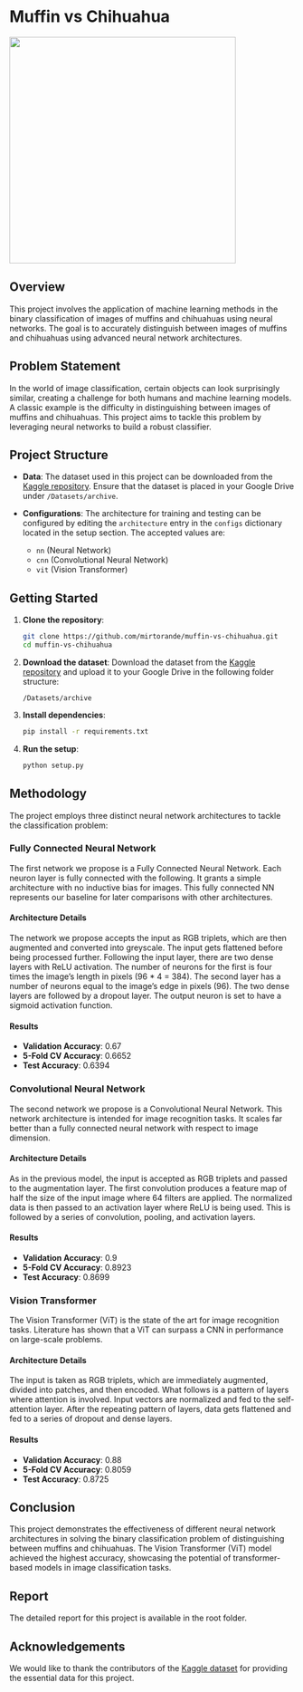 # Muffin vs Chihuahua

<img src="https://github.com/user-attachments/assets/b06b782c-cc77-4f19-8469-282d942f8fb5" width=400>

## Overview
This project involves the application of machine learning methods in the binary classification of images of muffins and chihuahuas using neural networks. The goal is to accurately distinguish between images of muffins and chihuahuas using advanced neural network architectures.

## Problem Statement
In the world of image classification, certain objects can look surprisingly similar, creating a challenge for both humans and machine learning models. A classic example is the difficulty in distinguishing between images of muffins and chihuahuas. This project aims to tackle this problem by leveraging neural networks to build a robust classifier.

## Project Structure

- **Data**: The dataset used in this project can be downloaded from the [Kaggle repository](https://www.kaggle.com/datasets/samuelcortinhas/muffin-vs-chihuahua-image-classification). Ensure that the dataset is placed in your Google Drive under `/Datasets/archive`.
  
- **Configurations**: The architecture for training and testing can be configured by editing the `architecture` entry in the `configs` dictionary located in the setup section. The accepted values are:
  - `nn` (Neural Network)
  - `cnn` (Convolutional Neural Network)
  - `vit` (Vision Transformer)

## Getting Started

1. **Clone the repository**:
    ```bash
    git clone https://github.com/mirtorande/muffin-vs-chihuahua.git
    cd muffin-vs-chihuahua
    ```

2. **Download the dataset**:
    Download the dataset from the [Kaggle repository](https://www.kaggle.com/datasets/samuelcortinhas/muffin-vs-chihuahua-image-classification) and upload it to your Google Drive in the following folder structure:
    ```
    /Datasets/archive
    ```

3. **Install dependencies**:
    ```bash
    pip install -r requirements.txt
    ```

4. **Run the setup**:
    ```python
    python setup.py
    ```

## Methodology

The project employs three distinct neural network architectures to tackle the classification problem:

### Fully Connected Neural Network

The first network we propose is a Fully Connected Neural Network. Each neuron layer is fully connected with the following. It grants a simple architecture with no inductive bias for images. This fully connected NN represents our baseline for later comparisons with other architectures.

#### Architecture Details

The network we propose accepts the input as RGB triplets, which are then augmented and converted into greyscale. The input gets flattened before being processed further. Following the input layer, there are two dense layers with ReLU activation. The number of neurons for the first is four times the image’s length in pixels (96 * 4 = 384). The second layer has a number of neurons equal to the image’s edge in pixels (96). The two dense layers are followed by a dropout layer. The output neuron is set to have a sigmoid activation function.

#### Results

- **Validation Accuracy**: 0.67
- **5-Fold CV Accuracy**: 0.6652
- **Test Accuracy**: 0.6394

### Convolutional Neural Network

The second network we propose is a Convolutional Neural Network. This network architecture is intended for image recognition tasks. It scales far better than a fully connected neural network with respect to image dimension.

#### Architecture Details

As in the previous model, the input is accepted as RGB triplets and passed to the augmentation layer. The first convolution produces a feature map of half the size of the input image where 64 filters are applied. The normalized data is then passed to an activation layer where ReLU is being used. This is followed by a series of convolution, pooling, and activation layers.

#### Results

- **Validation Accuracy**: 0.9
- **5-Fold CV Accuracy**: 0.8923
- **Test Accuracy**: 0.8699

### Vision Transformer

The Vision Transformer (ViT) is the state of the art for image recognition tasks. Literature has shown that a ViT can surpass a CNN in performance on large-scale problems.

#### Architecture Details

The input is taken as RGB triplets, which are immediately augmented, divided into patches, and then encoded. What follows is a pattern of layers where attention is involved. Input vectors are normalized and fed to the self-attention layer. After the repeating pattern of layers, data gets flattened and fed to a series of dropout and dense layers.

#### Results

- **Validation Accuracy**: 0.88
- **5-Fold CV Accuracy**: 0.8059
- **Test Accuracy**: 0.8725

## Conclusion

This project demonstrates the effectiveness of different neural network architectures in solving the binary classification problem of distinguishing between muffins and chihuahuas. The Vision Transformer (ViT) model achieved the highest accuracy, showcasing the potential of transformer-based models in image classification tasks.

## Report

The detailed report for this project is available in the root folder.

## Acknowledgements

We would like to thank the contributors of the [Kaggle dataset](https://www.kaggle.com/datasets/samuelcortinhas/muffin-vs-chihuahua-image-classification) for providing the essential data for this project.
